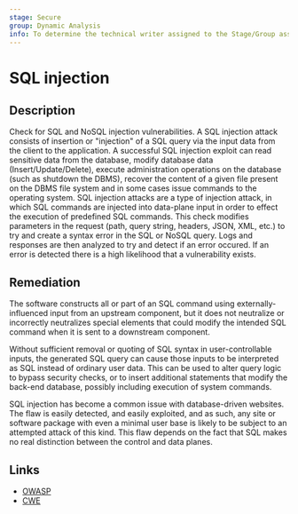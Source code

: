 ```yaml
---
stage: Secure
group: Dynamic Analysis
info: To determine the technical writer assigned to the Stage/Group associated with this page, see https://handbook.gitlab.com/handbook/product/ux/technical-writing/#assignments
---
```


# SQL injection

## Description

Check for SQL and NoSQL injection vulnerabilities. A SQL injection attack consists of insertion or "injection" of a SQL query via the input data from the client to the application. A successful SQL injection exploit can read sensitive data from the database, modify database data (Insert/Update/Delete), execute administration operations on the database (such as shutdown the DBMS), recover the content of a given file present on the DBMS file system and in some cases issue commands to the operating system. SQL injection attacks are a type of injection attack, in which SQL commands are injected into data-plane input in order to effect the execution of predefined SQL commands. This check modifies parameters in the request (path, query string, headers, JSON, XML, etc.) to try and create a syntax error in the SQL or NoSQL query. Logs and responses are then analyzed to try and detect if an error occured. If an error is detected there is a high likelihood that a vulnerability exists.

## Remediation

The software constructs all or part of an SQL command using externally-influenced input from an upstream component, but it does not neutralize or incorrectly neutralizes special elements that could modify the intended SQL command when it is sent to a downstream component.

Without sufficient removal or quoting of SQL syntax in user-controllable inputs, the generated SQL query can cause those inputs to be interpreted as SQL instead of ordinary user data. This can be used to alter query logic to bypass security checks, or to insert additional statements that modify the back-end database, possibly including execution of system commands.

SQL injection has become a common issue with database-driven websites. The flaw is easily detected, and easily exploited, and as such, any site or software package with even a minimal user base is likely to be subject to an attempted attack of this kind. This flaw depends on the fact that SQL makes no real distinction between the control and data planes.

## Links

- [OWASP](https://owasp.org/Top10/A03_2021-Injection)
- [CWE](https://cwe.mitre.org/data/definitions/930.html)
